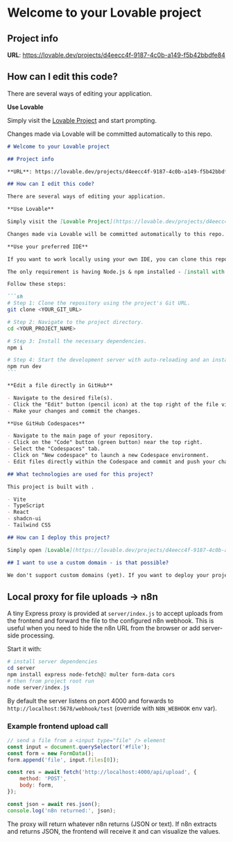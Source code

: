 # Welcome to your Lovable project

## Project info

**URL**: https://lovable.dev/projects/d4eecc4f-9187-4c0b-a149-f5b42bbdfe84

## How can I edit this code?

There are several ways of editing your application.

**Use Lovable**

Simply visit the [Lovable Project](https://lovable.dev/projects/d4eecc4f-9187-4c0b-a149-f5b42bbdfe84) and start prompting.

Changes made via Lovable will be committed automatically to this repo.

````markdown
# Welcome to your Lovable project

## Project info

**URL**: https://lovable.dev/projects/d4eecc4f-9187-4c0b-a149-f5b42bbdfe84

## How can I edit this code?

There are several ways of editing your application.

**Use Lovable**

Simply visit the [Lovable Project](https://lovable.dev/projects/d4eecc4f-9187-4c0b-a149-f5b42bbdfe84) and start prompting.

Changes made via Lovable will be committed automatically to this repo.

**Use your preferred IDE**

If you want to work locally using your own IDE, you can clone this repo and push changes. Pushed changes will also be reflected in Lovable.

The only requirement is having Node.js & npm installed - [install with nvm](https://github.com/nvm-sh/nvm#installing-and-updating)

Follow these steps:

```sh
# Step 1: Clone the repository using the project's Git URL.
git clone <YOUR_GIT_URL>

# Step 2: Navigate to the project directory.
cd <YOUR_PROJECT_NAME>

# Step 3: Install the necessary dependencies.
npm i

# Step 4: Start the development server with auto-reloading and an instant preview.
npm run dev
```

**Edit a file directly in GitHub**

- Navigate to the desired file(s).
- Click the "Edit" button (pencil icon) at the top right of the file view.
- Make your changes and commit the changes.

**Use GitHub Codespaces**

- Navigate to the main page of your repository.
- Click on the "Code" button (green button) near the top right.
- Select the "Codespaces" tab.
- Click on "New codespace" to launch a new Codespace environment.
- Edit files directly within the Codespace and commit and push your changes once you're done.

## What technologies are used for this project?

This project is built with .

- Vite
- TypeScript
- React
- shadcn-ui
- Tailwind CSS

## How can I deploy this project?

Simply open [Lovable](https://lovable.dev/projects/d4eecc4f-9187-4c0b-a149-f5b42bbdfe84) and click on Share -> Publish.

## I want to use a custom domain - is that possible?

We don't support custom domains (yet). If you want to deploy your project under your own domain then we recommend using Netlify. Visit our docs for more details: [Custom domains](https://docs.lovable.dev/tips-tricks/custom-domain/)

````

## Local proxy for file uploads -> n8n

A tiny Express proxy is provided at `server/index.js` to accept uploads from the frontend and forward the file to the configured n8n webhook. This is useful when you need to hide the n8n URL from the browser or add server-side processing.

Start it with:

```powershell
# install server dependencies
cd server
npm install express node-fetch@2 multer form-data cors
# then from project root run
node server/index.js
```

By default the server listens on port 4000 and forwards to `http://localhost:5678/webhook/test` (override with `N8N_WEBHOOK` env var).

### Example frontend upload call

```js
// send a file from a <input type="file" /> element
const input = document.querySelector('#file');
const form = new FormData();
form.append('file', input.files[0]);

const res = await fetch('http://localhost:4000/api/upload', {
	method: 'POST',
	body: form,
});

const json = await res.json();
console.log('n8n returned:', json);
```

The proxy will return whatever n8n returns (JSON or text). If n8n extracts and returns JSON, the frontend will receive it and can visualize the values.
